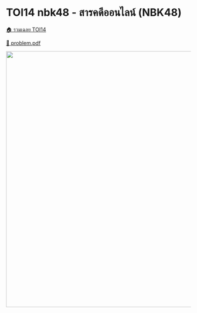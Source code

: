 <!-- @codegen_problem begin -->
# TOI14 nbk48 - สารคดีออนไลน์ (NBK48)

[🏠 รวมเฉลย TOI14](../)

[💎 problem.pdf](./toi14_nbk48.pdf)

<img width="700" src="https://github.com/krist7599555/toi/assets/19445033/87acd690-261c-4f09-bb08-91354e9c3881" />
<!-- @codegen_problem end -->
